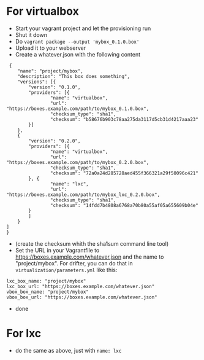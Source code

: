 
# For virtualbox

* Start your vagrant project and let the provisioning run
* Shut it down
* Do `vagrant package --output 'mybox_0.1.0.box'`
* Upload it to your webserver
* Create a whatever.json with the following content
```
 {
    "name": "project/mybox",
    "description": "This box does something",
    "versions": [{
        "version": "0.1.0",
        "providers": [{
                "name": "virtualbox",
                "url": "https://boxes.example.com/path/to/mybox_0.1.0.box",
                "checksum_type": "sha1",
                "checksum": "b58676b903c78aa275da3117d5cb31d4217aaa23"
        }]
    },
    {
        "version": "0.2.0",
        "providers": [{
                "name": "virtualbox",
                "url": "https://boxes.example.com/path/to/mybox_0.2.0.box",
                "checksum_type": "sha1",
                "checksum": "72a0a24d285728aed455f366321a29f50096c421"
        }, {
                "name": "lxc",
                "url": "https://boxes.example.com/path/to/mybox_lxc_0.2.0.box",
                "checksum_type": "sha1",
                "checksum": "14fdd7b4808a6768a70b80a55af05a655609b04e"
        }
        ]           
    }
]
}
```
* (create the checksum whith the sha1sum command line tool)
* Set the URL in your Vagrantfile to https://boxes.example.com/whatever.json and the name to "project/mybox". For drifter, you can do that in `virtualization/parameters.yml` like this:
```
lxc_box_name: "project/mybox"
lxc_box_url: "https://boxes.example.com/whatever.json"
vbox_box_name: "project/mybox"
vbox_box_url: "https://boxes.example.com/whatever.json"
```

* done

# For lxc

* do the same as above, just with `name: lxc`




